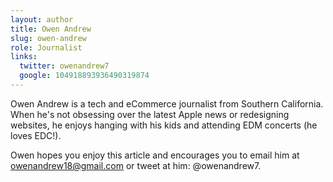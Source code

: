 ```yaml
---
layout: author
title: Owen Andrew
slug: owen-andrew
role: Journalist
links:
  twitter: owenandrew7
  google: 104918893936490319874
---
```


Owen Andrew is a tech and eCommerce journalist from Southern California. When he's not obsessing over the latest Apple news or redesigning websites, he enjoys hanging with his kids and attending EDM concerts (he loves EDC!).

Owen hopes you enjoy this article and encourages you to email him at [owenandrew18@gmail.com](owenandrew18@gmail.com) or tweet at him: @owenandrew7.
